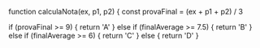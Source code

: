 function calculaNota(ex, p1, p2) {
   const provaFinal = (ex + p1 + p2) / 3
 
 if (provaFinal >= 9) {
   return 'A'
 } else if (finalAverage >= 7.5) {
   return 'B'
 } else if (finalAverage >= 6) {
   return 'C'
 } else {
   return 'D'
 }
 